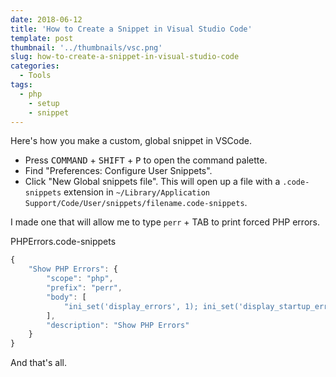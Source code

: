 ```yaml
---
date: 2018-06-12
title: 'How to Create a Snippet in Visual Studio Code'
template: post
thumbnail: '../thumbnails/vsc.png'
slug: how-to-create-a-snippet-in-visual-studio-code
categories:
  - Tools
tags:
  - php
	- setup
	- snippet
---
```


Here's how you make a custom, global snippet in VSCode.

- Press <kbd>COMMAND</kbd> + <kbd>SHIFT</kbd> + <kbd>P</kbd> to open the command palette.
- Find "Preferences: Configure User Snippets".
- Click "New Global snippets file". This will open up a file with a `.code-snippets` extension in `~/Library/Application Support/Code/User/snippets/filename.code-snippets`.

I made one that will allow me to type `perr` + TAB to print forced PHP errors.

<div class="filename">PHPErrors.code-snippets</div>

```js
{
	"Show PHP Errors": {
		"scope": "php",
		"prefix": "perr",
		"body": [
			"ini_set('display_errors', 1); ini_set('display_startup_errors', 1); error_reporting(E_ALL);"
		],
		"description": "Show PHP Errors"
	}
}
```

And that's all.

